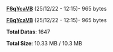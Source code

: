 [**F6qYcaVB**](/data/F6qYcaVB.txt) (25/12/22 - 12:15)- 965 bytes

[**F6qYcaVB**](/data/F6qYcaVB.txt) (25/12/22 - 12:15)- 965 bytes

**Total Datas**: 1647

**Total Size**: 10.33 MB / 10.3 MB